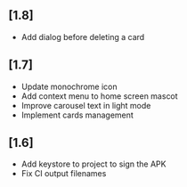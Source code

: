 ## [1.8]
- Add dialog before deleting a card

## [1.7]
- Update monochrome icon
- Add context menu to home screen mascot
- Improve carousel text in light mode
- Implement cards management 

## [1.6]
- Add keystore to project to sign the APK
- Fix CI output filenames